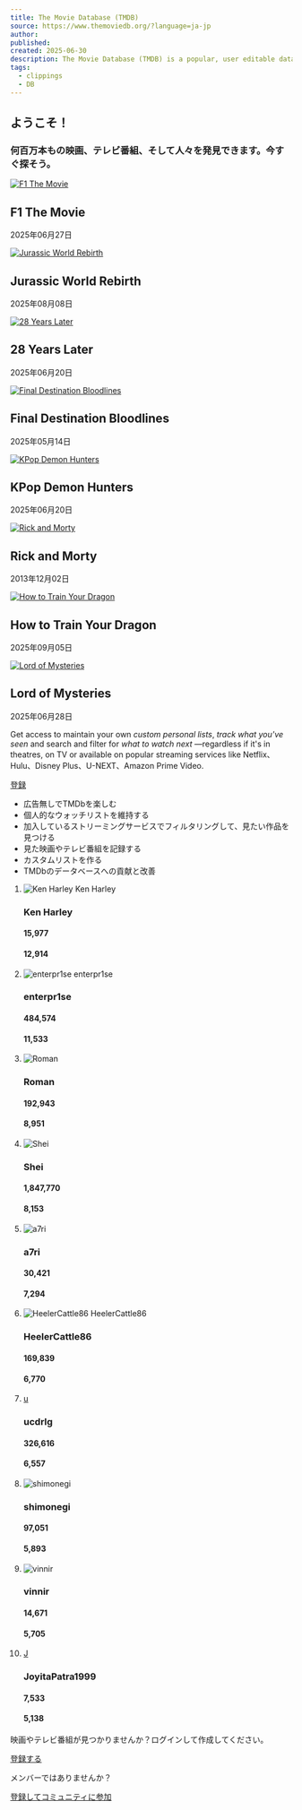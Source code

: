 ```yaml
---
title: The Movie Database (TMDB)
source: https://www.themoviedb.org/?language=ja-jp
author: 
published: 
created: 2025-06-30
description: The Movie Database (TMDB) is a popular, user editable database for movies and TV shows.
tags:
  - clippings
  - DB
---
```

## ようこそ！

### 何百万本もの映画、テレビ番組、そして人々を発見できます。今すぐ探そう。

[![F1 The Movie](https://media.themoviedb.org/t/p/w220_and_h330_face/6H6p82aWQFEKEuVUiZll6JxV8Ft.jpg)](https://www.themoviedb.org/movie/911430-f1-the-movie?language=ja-jp "F1 The Movie")

## F1 The Movie

2025年06月27日

[![Jurassic World Rebirth](https://media.themoviedb.org/t/p/w220_and_h330_face/skSoZMossoIYvzOf2UnaWqLscJl.jpg)](https://www.themoviedb.org/movie/1234821-jurassic-world-rebirth?language=ja-jp "Jurassic World Rebirth")

## Jurassic World Rebirth

2025年08月08日

[![28 Years Later](https://media.themoviedb.org/t/p/w220_and_h330_face/361hRZoG91Nw6qXaIKuGoogQjix.jpg)](https://www.themoviedb.org/movie/1100988-28-years-later?language=ja-jp "28 Years Later")

## 28 Years Later

2025年06月20日

[![Final Destination Bloodlines](https://media.themoviedb.org/t/p/w220_and_h330_face/6WxhEvFsauuACfv8HyoVX6mZKFj.jpg)](https://www.themoviedb.org/movie/574475-final-destination-bloodlines?language=ja-jp "Final Destination Bloodlines")

## Final Destination Bloodlines

2025年05月14日

[![KPop Demon Hunters](https://media.themoviedb.org/t/p/w220_and_h330_face/jfS5KEfiwsS35ieZvdUdJKkwLlZ.jpg)](https://www.themoviedb.org/movie/803796-kpop-demon-hunters?language=ja-jp "KPop Demon Hunters")

## KPop Demon Hunters

2025年06月20日

[![Rick and Morty](https://media.themoviedb.org/t/p/w220_and_h330_face/WGRQ8FpjkDTzivQJ43t94bOuY0.jpg)](https://www.themoviedb.org/tv/60625-rick-and-morty?language=ja-jp "Rick and Morty")

## Rick and Morty

2013年12月02日

[![How to Train Your Dragon](https://media.themoviedb.org/t/p/w220_and_h330_face/q5pXRYTycaeW6dEgsCrd4mYPmxM.jpg)](https://www.themoviedb.org/movie/1087192-how-to-train-your-dragon?language=ja-jp "How to Train Your Dragon")

## How to Train Your Dragon

2025年09月05日

[![Lord of Mysteries](https://media.themoviedb.org/t/p/w220_and_h330_face/3ExUZSJVxzKpdg6TGCqb2IgeRzB.jpg)](https://www.themoviedb.org/tv/232230?language=ja-jp "Lord of Mysteries")

## Lord of Mysteries

2025年06月28日

Get access to maintain your own *custom personal lists*, *track what you've seen* and search and filter for *what to watch next* —regardless if it's in theatres, on TV or available on popular streaming services like Netflix、Hulu、Disney Plus、U-NEXT、Amazon Prime Video.

[登録](https://www.themoviedb.org/signup?language=ja-jp)

- 広告無しでTMDbを楽しむ
- 個人的なウォッチリストを維持する
- 加入しているストリーミングサービスでフィルタリングして、見たい作品を見つける
- 見た映画やテレビ番組を記録する
- カスタムリストを作る
- TMDbのデータベースへの貢献と改善

1. ![Ken Harley](https://media.themoviedb.org/t/p/w64_and_h64_face/hCDPeopi4RMTBaNmMNTdY4GjclD.jpg)
	Ken Harley
	### Ken Harley
	#### 15,977
	#### 12,914
2. ![enterpr1se](https://secure.gravatar.com/avatar/8f6f31bbc98ea54ac6d193f257020a1e.jpg?s=64)
	enterpr1se
	### enterpr1se
	#### 484,574
	#### 11,533
3. ![Roman](https://media.themoviedb.org/t/p/w64_and_h64_face/whbwwvLYY1aaOAFgF4faENCChSY.jpg)
	### Roman
	#### 192,943
	#### 8,951
4. ![Shei](https://media.themoviedb.org/t/p/w64_and_h64_face/5BvxGhRE7yjtbHCXgrTxPk9hBXp.jpg)
	### Shei
	#### 1,847,770
	#### 8,153
5. ![a7ri](https://media.themoviedb.org/t/p/w64_and_h64_face/z8DRQdWQc5ItQVauWKwe9Utvwi.jpg)
	### a7ri
	#### 30,421
	#### 7,294
6. ![HeelerCattle86](https://media.themoviedb.org/t/p/w64_and_h64_face/9Cf9mMHfdANzIm8lLeZjH6jJMy.png)
	HeelerCattle86
	### HeelerCattle86
	#### 169,839
	#### 6,770
7. [u](https://www.themoviedb.org/u/ucdrlg?language=ja-jp)
	### ucdrlg
	#### 326,616
	#### 6,557
8. ![shimonegi](https://media.themoviedb.org/t/p/w64_and_h64_face/4M9ZVTl9PuKMZk4nQXX2mHxd9Bm.png)
	### shimonegi
	#### 97,051
	#### 5,893
9. ![vinnir](https://secure.gravatar.com/avatar/a700234f12984100c3bc8b6391d26795.jpg?s=64)
	### vinnir
	#### 14,671
	#### 5,705
10. [J](https://www.themoviedb.org/u/JoyitaPatra1999?language=ja-jp)
	### JoyitaPatra1999
	#### 7,533
	#### 5,138

映画やテレビ番組が見つかりませんか？ログインして作成してください。

[登録する](https://www.themoviedb.org/signup?language=ja-jp)

メンバーではありませんか？

[登録してコミュニティに参加](https://www.themoviedb.org/signup?language=ja-jp)
